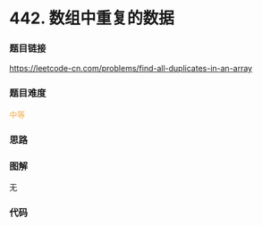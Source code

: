 # 442. 数组中重复的数据

### 题目链接

https://leetcode-cn.com/problems/find-all-duplicates-in-an-array

### 题目难度

<font color=#F0AD4E>中等</font>

### 思路



### 图解

无

### 代码

```python
```